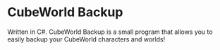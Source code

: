 CubeWorld Backup
========
Written in C#.
CubeWorld Backup is a small program that allows you to easily backup your CubeWorld characters and worlds!
